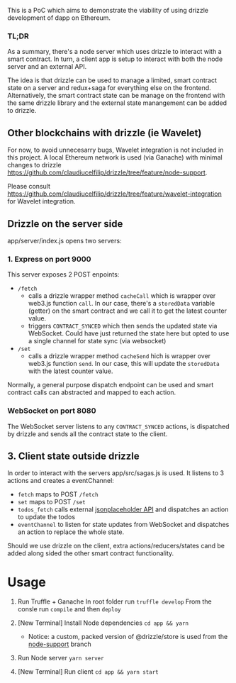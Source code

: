 This is a PoC which aims to demonstrate the viability of using drizzle development of dapp on Ethereum.


### TL;DR
As a summary, there's a node server which uses drizzle to interact with a smart contract. 
In turn, a client app is setup to interact with both the node server and an external API.

The idea is that drizzle can be used to manage a limited, smart contract state on a server and redux+saga for everything else on the frontend. 
Alternatively, the smart contract state can be manage on the frontend with the same drizzle library and the external state manangement can be added to drizzle.


## Other blockchains with drizzle (ie Wavelet)
For now, to avoid unnecesarry bugs, Wavelet integration is not included in this project.
A local Ethereum network is used (via Ganache) with minimal changes to drizzle https://github.com/claudiucelfilip/drizzle/tree/feature/node-support.

Please consult https://github.com/claudiucelfilip/drizzle/tree/feature/wavelet-integration for Wavelet integration.

## Drizzle on the server side

app/server/index.js opens two servers:

### 1. Express on port 9000

This server exposes 2 POST enpoints:

- `/fetch`
   - calls a drizzle wrapper method `cacheCall` which is wrapper over web3.js function `call`. In our case, there's a `storedData` variable (getter) on the smart contract and we call it to get the latest counter value.
   - triggers `CONTRACT_SYNCED` which then sends the updated state via WebSocket. Could have just returned the state here but opted to use a single channel for state sync (via websocket)
- `/set`
   - calls a drizzle wrapper method `cacheSend` hich is wrapper over web3.js function `send`. In our case, this will update the `storedData` with the latest counter value.

Normally, a general purpose dispatch endpoint can be used and smart contract calls can abstracted and mapped to each action.

### WebSocket on port 8080

The WebSocket server listens to any `CONTRACT_SYNCED` actions, is dispatched by drizzle and sends all the contract state to the client.

## 3. Client state outside drizzle
In order to interact with the servers app/src/sagas.js is used. It listens to 3 actions and creates a eventChannel:
- `fetch`  maps to POST `/fetch`
- `set`  maps to POST `/set`
- `todos_fetch` calls external [jsonplaceholder API](https://jsonplaceholder.typicode.com/todos) and dispatches an action to update the todos
- `eventChannel` to listen for state updates from WebSocket and dispatches an action to replace the whole state.

Should we use drizzle on the client, extra actions/reducers/states cand be added along sided the other smart contract functionality.

# Usage

1. Run Truffle + Ganache
In root folder run `truffle develop`
From the consle run `compile` and then `deploy`

2. [New Terminal] Install Node dependencies 
`cd app && yarn`
  
   - Notice: a custom, packed version of @drizzle/store is used from the [node-support](https://github.com/claudiucelfilip/drizzle/tree/feature/node-support) branch

1. Run Node server
`yarn server`

5. [New Terminal] Run client
`cd app && yarn start`
